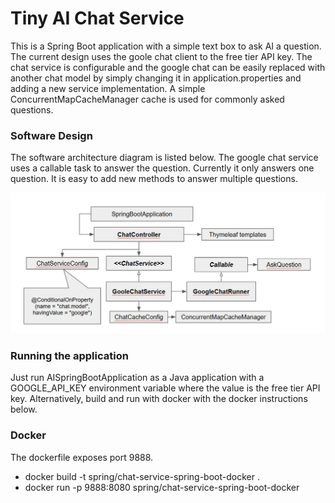 # Tiny AI Chat Service
 
This is a Spring Boot application with a simple text box to ask AI a question. The current design uses the goole chat client to the free tier API key. The chat service is configurable and the google chat can be easily replaced with another chat model by simply changing it in application.properties and adding a new service implementation. A simple ConcurrentMapCacheManager cache is used for commonly asked questions. 


### Software Design  

The software architecture diagram is listed below. The google chat service uses a callable task to answer the question. Currently it only answers one question. It is easy to add new methods to answer multiple questions. 

![Alt text](Design.jpg?raw=true "Architectural Design")


### Running the application 

Just run AISpringBootApplication as a Java application with a GOOGLE_API_KEY environment variable where the value is the free tier API key. Alternatively, build and run with docker with the docker instructions below. 

### Docker  

The dockerfile exposes port 9888.

  * docker build -t spring/chat-service-spring-boot-docker .
  * docker run -p 9888:8080 spring/chat-service-spring-boot-docker



 


